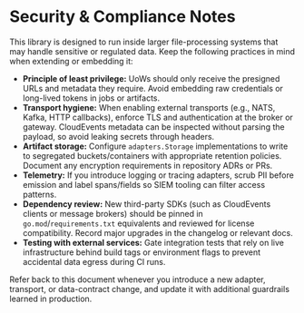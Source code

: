 # Security & Compliance Notes

This library is designed to run inside larger file-processing systems that may handle sensitive or regulated data. Keep the following practices in mind when extending or embedding it:

- **Principle of least privilege:** UoWs should only receive the presigned URLs and metadata they require. Avoid embedding raw credentials or long-lived tokens in jobs or artifacts.
- **Transport hygiene:** When enabling external transports (e.g., NATS, Kafka, HTTP callbacks), enforce TLS and authentication at the broker or gateway. CloudEvents metadata can be inspected without parsing the payload, so avoid leaking secrets through headers.
- **Artifact storage:** Configure `adapters.Storage` implementations to write to segregated buckets/containers with appropriate retention policies. Document any encryption requirements in repository ADRs or PRs.
- **Telemetry:** If you introduce logging or tracing adapters, scrub PII before emission and label spans/fields so SIEM tooling can filter access patterns.
- **Dependency review:** New third-party SDKs (such as CloudEvents clients or message brokers) should be pinned in `go.mod`/`requirements.txt` equivalents and reviewed for license compatibility. Record major upgrades in the changelog or relevant docs.
- **Testing with external services:** Gate integration tests that rely on live infrastructure behind build tags or environment flags to prevent accidental data egress during CI runs.

Refer back to this document whenever you introduce a new adapter, transport, or data-contract change, and update it with additional guardrails learned in production.
